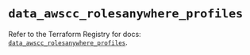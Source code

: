 # `data_awscc_rolesanywhere_profiles`

Refer to the Terraform Registry for docs: [`data_awscc_rolesanywhere_profiles`](https://registry.terraform.io/providers/hashicorp/awscc/0.70.0/docs/data-sources/rolesanywhere_profiles).
